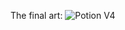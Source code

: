 The final art: 
![Potion V4](https://github.com/user-attachments/assets/52928d62-152d-49a4-8f05-ff25d3a88e2b)
